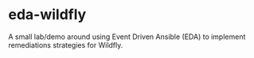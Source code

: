 # eda-wildfly
A small lab/demo around using Event Driven Ansible (EDA) to implement remediations strategies for Wildfly.

